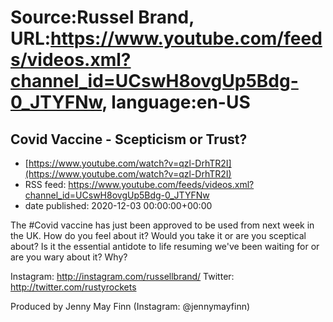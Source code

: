 # Source:Russel Brand, URL:https://www.youtube.com/feeds/videos.xml?channel_id=UCswH8ovgUp5Bdg-0_JTYFNw, language:en-US

## Covid Vaccine - Scepticism or Trust?
 - [https://www.youtube.com/watch?v=qzl-DrhTR2I](https://www.youtube.com/watch?v=qzl-DrhTR2I)
 - RSS feed: https://www.youtube.com/feeds/videos.xml?channel_id=UCswH8ovgUp5Bdg-0_JTYFNw
 - date published: 2020-12-03 00:00:00+00:00

The #Covid vaccine has just been approved to be used from next week in the UK. How do you feel about it? Would you take it or are you sceptical about? Is it the essential antidote to life resuming we've been waiting for or are you wary about it? Why?

Instagram: http://instagram.com/russellbrand/
Twitter: http://twitter.com/rustyrockets

Produced by Jenny May Finn (Instagram: @jennymayfinn)

